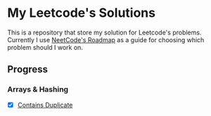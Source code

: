 # My Leetcode's Solutions

This is a repository that store my solution for Leetcode's problems.  
Currently I use [NeetCode's Roadmap](https://neetcode.io/roadmap) as a guide for choosing which problem should I work on.

## Progress

### Arrays & Hashing

- [x] [Contains Duplicate](https://leetcode.com/problems/contains-duplicate/)
